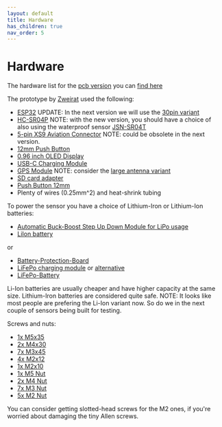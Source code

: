 ```yaml
---
layout: default
title: Hardware
has_children: true
nav_order: 5
---
```


# Hardware 

The hardware list for the [pcb version](/hardware/pcb_board/pcb_board.html) you can [find here](https://htmlpreview.github.io/?https://github.com/Friends-of-OpenBikeSensor/OpenBikeSensor_PCB_Board/blob/Mit_Verpolschutz/BOM_for%20overview_and_ordering_Rev_00.02.07.html)

The prototype by [Zweirat](https://zweirat-stuttgart.de/projekte/openbikesensor/) used the following:

* [ESP32](https://www.az-delivery.de/products/esp32-developmentboard) UPDATE: In the next version we will use the [30pin variant](https://de.aliexpress.com/item/32928267626.html)
* [HC-SR04P](https://www.google.com/search?q=HC-SR04P&tbm=shop) NOTE: with the new version, you should have a choice of also using the waterproof sensor [JSN-SR04T](https://de.aliexpress.com/item/32737648330.html)
* [5-pin XS9 Aviation Connector](https://www.aliexpress.com/item/32512693653.html) NOTE: could be obsolete in the next version.
* [12mm Push Button](https://www.aliexpress.com/item/4000295670163.html)
* [0.96 inch OLED Display](https://www.aliexpress.com/item/32896971385.html)
* [USB-C Charging Module](https://www.ebay.de/itm/173893903484)
* [GPS Module](https://www.ebay.de/itm/GPS-NEO-6M-7M-8M-GY-GPS6MV2-Module-Aircraft-Flight-Controller-For-Arduino/272373338855) NOTE: consider the [large antenna variant](https://de.aliexpress.com/item/1550843440.html)
* [SD card adapter](https://de.aliexpress.com/item/32865801075.html)
* [Push Button 12mm](https://de.aliexpress.com/item/4000295670163.html)
* Plenty of wires (0.25mm^2) and heat-shrink tubing

To power the sensor you have a choice of Lithium-Iron or Lithium-Ion batteries:

* [Automatic Buck-Boost Step Up Down Module for LiPo usage](https://www.ebay.de/itm/264075497616)
* [LiIon battery](https://www.akkuparts24.de/Samsung-INR18650-25R-36V-2500mAh-Li-Ion-Zelle)

or

* [Battery-Protection-Board](https://www.ebay.de/itm/1S-Cell-18650-LiFePo4-Battery-Charger-12A-3-2V-BMS-Protection-PCB-Board-Circuit/122651145073)
* [LiFePo charging module](https://www.ebay.de/itm/MicroUSB-TP5000-3-6v-1A-Charger-Module-3-2v-LiFePO4-Lithium-Battery-Charging-/122164745507) or [alternative](https://de.aliexpress.com/item/4000310107151.html)
* [LiFePo-Battery](https://www.akkuteile.de/lifepo-akkus/18650/a123-apr18650m-a1-1100mah-3-2v-3-3v-lifepo4-akku/a-1006861/)

Li-Ion batteries are usually cheaper and have higher capacity at the same size. Lithium-Iron batteries are considered quite safe.
NOTE: It looks like most people are prefering the Li-Ion variant now. So do we in the next couple of sensors being built for testing.

Screws and nuts:
* [1x M5x35](https://www.amazon.de/gp/product/B078TNC9H1)
* [2x M4x30](https://www.amazon.de/gp/product/B01IMGZTT0)
* [7x M3x45](https://www.amazon.de/gp/product/B07KTBYPFP)
* [4x M2x12](https://www.amazon.de/gp/product/B078TQYZVX)
* [1x M2x10](https://www.amazon.de/gp/product/B01GQX070W)
* [1x M5 Nut](https://www.amazon.de/gp/product/B07961ZH1B)
* [2x M4 Nut](https://www.amazon.de/gp/product/B07961ZH19)
* [7x M3 Nut](https://www.amazon.de/gp/product/B01H8XN99A)
* [5x M2 Nut](https://www.amazon.de/gp/product/B01H8XN7VK)

You can consider getting slotted-head screws for the M2 ones, if you're worried about damaging the tiny Allen screws.
